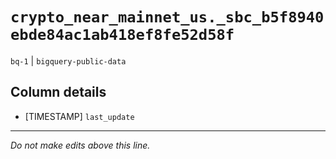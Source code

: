 # `crypto_near_mainnet_us._sbc_b5f8940ebde84ac1ab418ef8fe52d58f`
`bq-1` | `bigquery-public-data`

## Column details
* [TIMESTAMP] `last_update`

-------------------------------------------------------------------------------
*Do not make edits above this line.*
